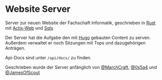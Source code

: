 # Website Server

Server zur neuen Website der Fachschaft Informatik, geschrieben in [Rust](https://www.rust-lang.org/)
mit [Actix-Web](https://actix.rs/) und [Sqlx](https://github.com/launchbadge/sqlx)

Der Server hat die Aufgabe den mit [Hugo](https://gohugo.io/) gebauten Content zu serven. Außerdem
verwaltet er noch Sitzungen mit Tops und dazugehörigen Anträgen.

Api-Docs sind unter `/api/docs/` zu finden.

Geschrieben wurde der Server anfänglich von [@MarchCraft](https://github.com/MarchCraft), [@0x5a4](https://github.com/0x5a4) und [@JamesOfScout](https://github.com/JamesOfScout)
